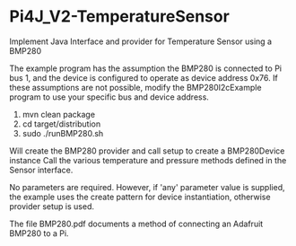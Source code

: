 # Pi4J_V2-TemperatureSensor

Implement Java Interface and provider for Temperature Sensor using a BMP280

The example program has the assumption the BMP280 is connected to Pi bus 1, and the device is configured 
to operate as device address 0x76.  If these assumptions are not possible, modify the BMP280I2cExample program
to use your specific bus and device address.



1. mvn clean package
2. cd target/distribution
3. sudo ./runBMP280.sh


Will create the BMP280 provider and call setup to create a BMP280Device instance
Call the various temperature and pressure methods defined in the Sensor interface.

No parameters are required.  However, if 'any' parameter value is supplied, the example uses the create pattern 
for device instantiation, otherwise provider setup is used.


The file BMP280.pdf documents a method of connecting an Adafruit BMP280 to a Pi.